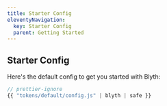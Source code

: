 ```yaml
---
title: Starter Config
eleventyNavigation:
  key: Starter Config
  parent: Getting Started
---
```


## Starter Config

Here's the default config to get you started with Blyth:

```js
// prettier-ignore
{{ "tokens/default/config.js" | blyth | safe }}
```
